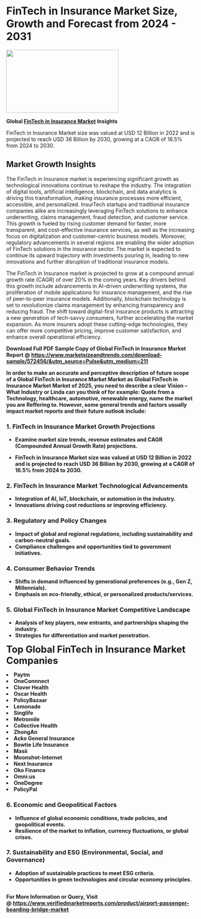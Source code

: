 <H1>FinTech in Insurance Market Size, Growth and Forecast from 2024 - 2031</H1><img class="aligncenter size-medium wp-image-584254" src="https://thirdeyenews.in/wp-content/uploads/2024/09/Global-Market-Research-300x168.jpeg" alt="" width="300" height="168" /><p><strong>Global&nbsp;<a href="https://www.marketsizeandtrends.com/download-sample/572456/&amp;utm_source=Pulse&amp;utm_medium=211">FinTech in Insurance Market</a> Insights</strong></p><p>FinTech in Insurance Market size was valued at USD 12 Billion in 2022 and is projected to reach USD 36 Billion by 2030, growing at a CAGR of 16.5% from 2024 to 2030.</p><p><h2>Market Growth Insights</h2> The FinTech in Insurance market is experiencing significant growth as technological innovations continue to reshape the industry. The integration of digital tools, artificial intelligence, blockchain, and data analytics is driving this transformation, making insurance processes more efficient, accessible, and personalized. InsurTech startups and traditional insurance companies alike are increasingly leveraging FinTech solutions to enhance underwriting, claims management, fraud detection, and customer service. This growth is fueled by rising customer demand for faster, more transparent, and cost-effective insurance services, as well as the increasing focus on digitalization and customer-centric business models. Moreover, regulatory advancements in several regions are enabling the wider adoption of FinTech solutions in the insurance sector. The market is expected to continue its upward trajectory with investments pouring in, leading to new innovations and further disruption of traditional insurance models. <p><strong></strong></p> <p>The FinTech in Insurance market is projected to grow at a compound annual growth rate (CAGR) of over 20% in the coming years. Key drivers behind this growth include advancements in AI-driven underwriting systems, the proliferation of mobile applications for insurance management, and the rise of peer-to-peer insurance models. Additionally, blockchain technology is set to revolutionize claims management by enhancing transparency and reducing fraud. The shift toward digital-first insurance products is attracting a new generation of tech-savvy consumers, further accelerating the market expansion. As more insurers adopt these cutting-edge technologies, they can offer more competitive pricing, improve customer satisfaction, and enhance overall operational efficiency. <p><strong></p><p><span class=""><strong>Download Full PDF Sample Copy of Global FinTech in Insurance Market Report</strong> @ <a href="https://www.marketsizeandtrends.com/download-sample/572456/&amp;utm_source=Pulse&amp;utm_medium=211" target="_blank">https://www.marketsizeandtrends.com/download-sample/572456/&amp;utm_source=Pulse&amp;utm_medium=211</a></span></p><p>In order to make an accurate and perceptive description of future scope of a Global&nbsp;FinTech in Insurance Market Market as Global&nbsp;FinTech in Insurance Market Market of 2025, you need to describe a clear Vision &ndash; What Industry or Linda can you think of for example: Quote from a Technology, healthcare, automotive, renewable energy, name the market you are Reffering to. However, some general trends and factors usually impact market reports and their future outlook include:</p><h3>1.&nbsp;<strong>FinTech in Insurance Market Growth Projections</strong></h3><ul><li>Examine market size trends, revenue estimates and CAGR (Compounded Annual Growth Rate) projections.</li><li><p>FinTech in Insurance Market size was valued at USD 12 Billion in 2022 and is projected to reach USD 36 Billion by 2030, growing at a CAGR of 16.5% from 2024 to 2030.</p></li></ul><h3>2.&nbsp;<strong>FinTech in Insurance Market Technological Advancements</strong></h3><ul><li>Integration of AI, IoT, blockchain, or automation in the industry.</li><li>Innovations driving cost reductions or improving efficiency.</li></ul><h3>3.&nbsp;<strong>Regulatory and Policy Changes</strong></h3><ul><li>Impact of global and regional regulations, including sustainability and carbon-neutral goals.</li><li>Compliance challenges and opportunities tied to government initiatives.</li></ul><h3>4.&nbsp;<strong>Consumer Behavior Trends</strong></h3><ul><li>Shifts in demand influenced by generational preferences (e.g., Gen Z, Millennials).</li><li>Emphasis on eco-friendly, ethical, or personalized products/services.</li></ul><h3>5.&nbsp;<strong>Global FinTech in Insurance Market Competitive Landscape</strong></h3><ul><li>Analysis of key players, new entrants, and partnerships shaping the industry.</li><li>Strategies for differentiation and market penetration.</li></ul><p data-pm-slice="1 1 []"><span style="color: inherit; font-family: inherit; font-size: 25px;">Top Global FinTech in Insurance Market Companies</span></p><div class="" data-test-id=""><p><li>Paytm</li><li> OneConnnect</li><li> Clover Health</li><li> Oscar Health</li><li> PolicyBazaar</li><li> Lemonade</li><li> Singlife</li><li> Metromile</li><li> Collective Health</li><li> ZhongAn</li><li> Acko General Insurance</li><li> Bowtie Life Insurance</li><li> Masii</li><li> Moonshot-Internet</li><li> Next Insurance</li><li> Oko Finance</li><li> Omni:us</li><li> OneDegree</li><li> PolicyPal</li></p></div><h3>6.&nbsp;<strong>Economic and Geopolitical Factors</strong></h3><ul><li>Influence of global economic conditions, trade policies, and geopolitical events.</li><li>Resilience of the market to inflation, currency fluctuations, or global crises.</li></ul><h3>7.&nbsp;<strong>Sustainability and ESG (Environmental, Social, and Governance)</strong></h3><ul><li>Adoption of sustainable practices to meet ESG criteria.</li><li>Opportunities in green technologies and circular economy principles.</li></ul><h2><strong style="font-size: 14px;">For More Information or Query, Visit @&nbsp;</strong><a style="background-color: #ffffff; font-size: 14px;" href="https://www.marketsizeandtrends.com/report/fintech-in-insurance-market/" target="_blank">https://www.verifiedmarketreports.com/product/airport-passenger-boarding-bridge-market</a></h2>
